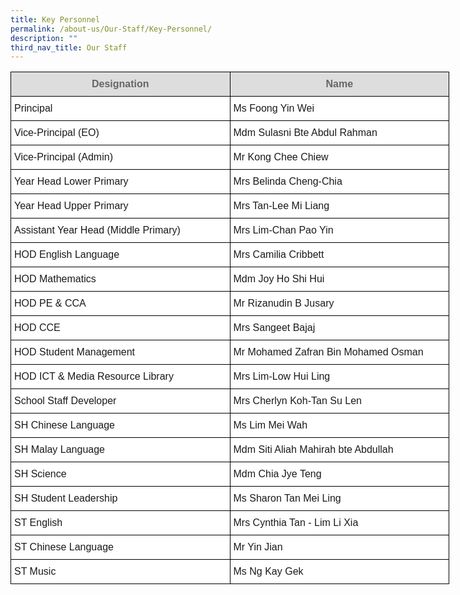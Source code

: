 ```yaml
---
title: Key Personnel
permalink: /about-us/Our-Staff/Key-Personnel/
description: ""
third_nav_title: Our Staff
---
```

<style type="text/css">
.tg  {border-collapse:collapse;border-spacing:0;}
.tg td{border-color:black;border-style:solid;border-width:1px;font-family:Arial, sans-serif;font-size:14px;
  overflow:hidden;padding:10px 5px;word-break:normal;}
.tg th{border-color:black;border-style:solid;border-width:1px;font-family:Arial, sans-serif;font-size:14px;
  font-weight:normal;overflow:hidden;padding:10px 5px;word-break:normal;}
.tg .tg-bn2v{background-color:#DDD;color:#666;font-size:16px;font-weight:bold;text-align:center;vertical-align:top}
.tg .tg-hsqg{background-color:#FFF;font-size:16px;text-align:left;vertical-align:middle}
</style>
<table class="tg" style="undefined;table-layout: fixed; width: 702px">
<colgroup>
<col style="width: 351px">
<col style="width: 351px">
</colgroup>
<thead>
  <tr>
    <th class="tg-bn2v">Designation</th>
    <th class="tg-bn2v">Name</th>
  </tr>
</thead>
<tbody>
  <tr>
    <td class="tg-hsqg">Principal</td>
    <td class="tg-hsqg">Ms Foong Yin Wei</td>
  </tr>
  <tr>
    <td class="tg-hsqg">Vice-Principal (EO)</td>
    <td class="tg-hsqg">Mdm Sulasni Bte Abdul Rahman</td>
  </tr>
  <tr>
    <td class="tg-hsqg">Vice-Principal (Admin)</td>
    <td class="tg-hsqg">Mr Kong Chee Chiew</td>
  </tr>
  <tr>
    <td class="tg-hsqg">Year Head Lower Primary</td>
    <td class="tg-hsqg">Mrs Belinda Cheng-Chia</td>
  </tr>
  <tr>
    <td class="tg-hsqg">Year Head Upper Primary</td>
    <td class="tg-hsqg">Mrs Tan-Lee Mi Liang</td>
  </tr>
  <tr>
    <td class="tg-hsqg">Assistant Year Head (Middle Primary)</td>
    <td class="tg-hsqg">Mrs Lim-Chan Pao Yin</td>
  </tr>
  <tr>
    <td class="tg-hsqg">HOD English Language</td>
    <td class="tg-hsqg">Mrs Camilia Cribbett</td>
  </tr>
  <tr>
    <td class="tg-hsqg">HOD Mathematics</td>
    <td class="tg-hsqg">Mdm Joy Ho Shi Hui</td>
  </tr>
  <tr>
    <td class="tg-hsqg">HOD PE &amp; CCA</td>
    <td class="tg-hsqg">Mr Rizanudin B Jusary</td>
  </tr>
  <tr>
    <td class="tg-hsqg">HOD CCE</td>
    <td class="tg-hsqg">Mrs Sangeet Bajaj</td>
  </tr>
  <tr>
    <td class="tg-hsqg">HOD Student Management</td>
    <td class="tg-hsqg">Mr Mohamed Zafran Bin Mohamed Osman</td>
  </tr>
  <tr>
    <td class="tg-hsqg">HOD ICT &amp; Media Resource Library</td>
    <td class="tg-hsqg">Mrs Lim-Low Hui Ling</td>
  </tr>
  <tr>
    <td class="tg-hsqg">School Staff Developer</td>
    <td class="tg-hsqg">Mrs Cherlyn Koh-Tan Su Len</td>
  </tr>
  <tr>
    <td class="tg-hsqg">SH Chinese Language</td>
    <td class="tg-hsqg">Ms Lim Mei Wah</td>
  </tr>
  <tr>
    <td class="tg-hsqg">SH Malay Language</td>
    <td class="tg-hsqg">Mdm Siti Aliah Mahirah bte Abdullah</td>
  </tr>
  <tr>
    <td class="tg-hsqg">SH Science</td>
    <td class="tg-hsqg">Mdm Chia Jye Teng</td>
  </tr>
    <tr>
    <td class="tg-hsqg">SH Student Leadership</td>
    <td class="tg-hsqg">Ms Sharon Tan Mei Ling</td>
  </tr>
  <tr>
    <td class="tg-hsqg">ST English</td>
    <td class="tg-hsqg">Mrs Cynthia Tan - Lim Li Xia</td>
  </tr>
  <tr>
    <td class="tg-hsqg">ST Chinese Language</td>
    <td class="tg-hsqg">Mr Yin Jian</td>
  </tr>
  <tr>
    <td class="tg-hsqg">ST Music</td>
    <td class="tg-hsqg">Ms Ng Kay Gek</td>
  </tr>
</tbody>
</table>